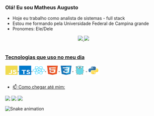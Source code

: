 ### Olá! Eu sou Matheus Augusto 

- Hoje eu trabalho como analista de sistemas - full stack
- Estou me formando pela Universidade Federal de Campina grande
- Pronomes: Ele/Dele

<div align="center">
  <a href="https://github.com/matheusasn">
  <img height="180em" src="https://github-readme-stats.vercel.app/api?username=matheusasn&show_icons=true&theme=tokyonight&include_all_commits=true&count_private=true"/>
  <img height="180em" src="https://github-readme-stats.vercel.app/api/top-langs/?username=matheusasn&layout=compact&langs_count=7&theme=tokyonight"/>
</div>


 <div style="display: inline_block"><br>
   <h3>Tecnologias que uso no meu dia</h3>
  <img align="center" alt="Matheus-Js" height="30" width="40" src="https://raw.githubusercontent.com/devicons/devicon/master/icons/javascript/javascript-plain.svg">
  <img align="center" alt="Matheus-Ts" height="30" width="40" src="https://raw.githubusercontent.com/devicons/devicon/master/icons/typescript/typescript-plain.svg">
  <img align="center" alt="Matheus-React" height="30" width="40" src="https://raw.githubusercontent.com/devicons/devicon/master/icons/react/react-original.svg">
  <img align="center" alt="Matheus-HTML" height="30" width="40" src="https://raw.githubusercontent.com/devicons/devicon/master/icons/html5/html5-original.svg">
  <img align="center" alt="Matheus-CSS" height="30" width="40" src="https://raw.githubusercontent.com/devicons/devicon/master/icons/css3/css3-original.svg">
   <img align="center" alt="Matheus-CSS" height="30" width="40" src="https://raw.githubusercontent.com/devicons/devicon/master/icons/go/go-original.svg">
  <img align="center" alt="Matheus-Python" height="30" width="40" src="https://raw.githubusercontent.com/devicons/devicon/master/icons/python/python-original.svg">
</div>
  
  ##
  
 
   - 📫 Como chegar até mim:
  <div>
    <a href="https://www.linkedin.com/in/matheus-augusto-215412196" target="_blank"><img src="https://img.shields.io/badge/-LinkedIn-%230077B5?style=for-the-badge&logo=linkedin&logoColor=white" target="_blank"></a> 
    <a href = "mailto:matheusasn2@gmail.com"><img src="https://img.shields.io/badge/-Gmail-%23333?style=for-the-badge&logo=gmail&logoColor=white" target="_blank"></a>
    <a href="https://www.instagram.com/_matheuss.augusto/" target="_blank"><img src="https://img.shields.io/badge/-Instagram-%23E4405F?style=for-the-badge&logo=instagram&logoColor=white" target="_blank"></a>
  </div>
  
  ![Snake animation](https://github.com/matheusasn/matheusasn/blob/output/github-contribution-grid-snake.svg)  
